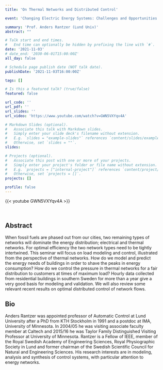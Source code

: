 ```yaml
---
title: 'On Thermal Networks and Distributed Control'

event: 'Changing Electric Energy Systems: Challenges and Opportunities'

summary: 'Prof. Anders Rantzer (Lund Univ)'
abstract: ""

# Talk start and end times.
#   End time can optionally be hidden by prefixing the line with `#`.
date: '2021-11-03'
# date_end: '2030-06-01T15:00:00Z'
all_day: false

# Schedule page publish date (NOT talk date).
publishDate: '2021-11-03T16:00:00Z'

tags: []

# Is this a featured talk? (true/false)
featured: false

url_code: ''
url_pdf: ''
url_slides: ''
url_video: 'https://www.youtube.com/watch?v=GWN5VXYqv4A'

# Markdown Slides (optional).
#   Associate this talk with Markdown slides.
#   Simply enter your slide deck's filename without extension.
#   E.g. `slides = "example-slides"` references `content/slides/example-slides.md`.
#   Otherwise, set `slides = ""`.
slides:

# Projects (optional).
#   Associate this post with one or more of your projects.
#   Simply enter your project's folder or file name without extension.
#   E.g. `projects = ["internal-project"]` references `content/project/deep-learning/index.md`.
#   Otherwise, set `projects = []`.
projects: []

profile: false
---
```


{{< youtube GWN5VXYqv4A >}}

<br>

## Abstract
When fossil fuels are phased out from our cities, two remaining types of networks will dominate the energy distribution; electrical and thermal networks. For optimal efficiency the two network types need to be tightly intertwined. This seminar will focus on load modeling and control, illustrated from the perspective of thermal networks. How do we model and predict the energy needs of buildings in order to shave the peaks in energy consumption? How do we control the pressure in thermal networks for a fair distribution to customers at times of maximum load? Hourly data collected from residential buildings in southern Sweden for more than a year give a very good basis for modeling and validation. We will also review some relevant recent results on optimal distributed control of network flows.

## Bio
Anders Rantzer was appointed professor of Automatic Control at Lund University after a PhD from KTH Stockholm in 1991 and a postdoc at IMA, University of Minnesota. In 2004/05 he was visiting associate faculty member at Caltech and 2015/16 he was Taylor Family Distinguished Visiting Professor at University of Minnesota. Rantzer is a Fellow of IEEE, member of the Royal Swedish Academy of Engineering Sciences, Royal Physiographic Society in Lund and former chairman of the Swedish Scientific Council for Natural and Engineering Sciences. His research interests are in modeling, analysis and synthesis of control systems, with particular attention to energy networks.